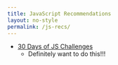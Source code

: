 ```yaml
---
title: JavaScript Recommendations
layout: no-style
permalink: /js-recs/
---
```


- [30 Days of JS Challenges](https://javascript30.com/)
	- Definitely want to do this!!!